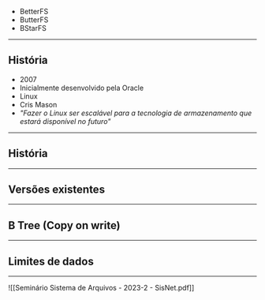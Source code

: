 
- BetterFS
- ButterFS
- BStarFS
---
## História
- 2007
- Inicialmente desenvolvido pela Oracle
- Linux
- Cris Mason
-  *"Fazer o Linux ser escalável para a tecnologia de armazenamento que estará disponível no futuro"*
---
## História
---
## Versões existentes
---
## B Tree (Copy on write)
---
## Limites de dados
---

![[Seminário Sistema de Arquivos - 2023-2 - SisNet.pdf]]
